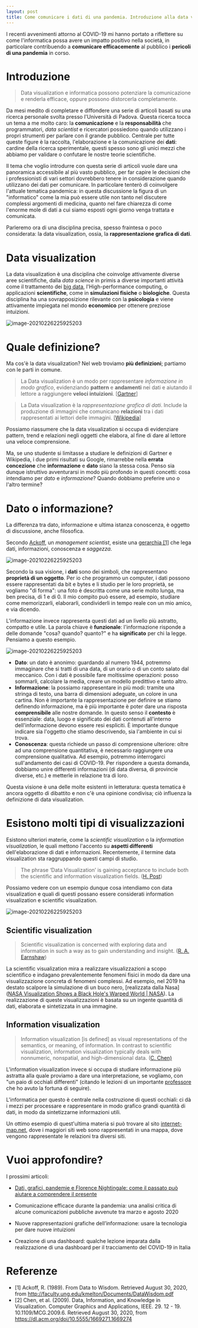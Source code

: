 ```yaml
---
layout: post
title: Come comunicare i dati di una pandemia. Introduzione alla data visualization
---
```


I recenti avvenimenti attorno al COVID-19 mi hanno portato a riflettere su come l'informatica possa avere un impatto positivo nella società, in particolare contribuendo a **comunicare efficacemente** al pubblico i **pericoli di una pandemia** in corso.

# Introduzione

> Data visualization e informatica possono potenziare la comunicazione e renderla efficace, oppure possono distorcerla completamente.

Da mesi medito di completare e diffondere una serie di articoli basati su una ricerca personale svolta presso l'Università di Padova. Questa ricerca tocca un tema a me molto caro: la **comunicazione** e la **responsabilità** che programmatori, *data scientist* e ricercatori possiedono quando utilizzano i propri strumenti per parlare con il grande pubblico. Centrale per tutte queste figure è la raccolta, l'elaborazione e la comunicazione dei **dati**: cardine della ricerca sperimentale, questi spesso sono gli unici mezzi che abbiamo per validare o confutare le nostre teorie scientifiche.

Il tema che voglio introdurre con questa serie di articoli vuole dare una panoramica accessibile al più vasto pubblico, per far capire le decisioni che i professionisti di vari settori dovrebbero tenere in considerazione quando utilizzano dei dati per comunicare. In particolare tenterò di coinvolgere l'attuale tematica pandemica: in questa discussione la figura di un "informatico" come la mia può essere utile non tanto nel discutere complessi argomenti di medicina, quanto nel fare chiarezza di come l'enorme mole di dati a cui siamo esposti ogni giorno venga trattata e comunicata.

Parleremo ora di una disciplina precisa, spesso fraintesa o poco considerata: la data visualization, ossia, la **rappresentazione grafica di dati**.

# Data visualization

La data visualization è una disciplina che coinvolge attivamente diverse aree scientifiche, dalla *data science* in primis a diverse importanti attività come il trattamento dei [big data](https://en.wikipedia.org/wiki/Big_data), l'High-performance computing, o applicazioni **scientifiche**, come in **simulazioni fisiche** o **biologiche**. Questa disciplina ha una sovrapposizione rilevante con la **psicologia** e viene attivamente impiegata nel mondo **economico** per ottenere preziose intuizioni.

![image-20210226225925203](https://bouncybutton.github.io/images/datavis/bubble-datavis.png)

# Quale definizione?

Ma cos'è la data visualization? Nel web troviamo **più definizioni**; partiamo con le parti in comune.

> La Data visualization è un modo per rappresentare *informazione in modo grafico*, evidenziando **pattern** e **andamenti** nei dati e aiutando il lettore a raggiungere **veloci intuizioni**. [[Gartner](https://www.gartner.com/en/marketing/glossary/data-visualization)]

> La Data visualization è la *rappresentazione grafica di dati*. Include la produzione di immagini che comunicano **relazioni** tra i dati rappresentati ai lettori delle immagini. [[Wikipedia](https://en.wikipedia.org/wiki/Data_visualization
> )]

Possiamo riassumere che la data visualization si occupa di evidenziare pattern, trend e relazioni negli oggetti che elabora, al fine di dare al lettore una veloce comprensione.

Ma, se uno studente si limitasse a studiare le definizioni di Gartner e Wikipedia, i due primi risultati su Google, rimarrebbe nella **errata concezione** che **informazione** e **dato** siano la stessa cosa. Penso sia dunque istruttivo avventurarsi in modo più profondo in questi concetti: cosa intendiamo per *dato* e *informazione*? Quando dobbiamo preferire uno o l'altro termine?

# Dato o informazione?

La differenza tra dato, informazione e ultima istanza conoscenza, è oggetto di discussione, anche filosofica.

Secondo [Ackoff](https://en.wikipedia.org/wiki/Russell_L._Ackoff), un *management scientist*, esiste una [gerarchia [1]](http://faculty.ung.edu/kmelton/Documents/DataWisdom.pdf ) che lega dati, informazioni, conoscenza e *saggezza*.

![image-20210226225925203](https://bouncybutton.github.io/images/datavis/piramid1.png)

Secondo la sua visione, i **dati** sono dei simboli, che rappresentano **proprietà di un oggetto**. Per io che programmo un computer, i dati possono essere rappresentati da bit e bytes e li studio per le loro proprietà, se vogliamo "di forma": una foto è descritta come una serie molto lunga, ma ben precisa, di 1 e di 0. Il mio compito può essere, ad esempio, studiare come memorizzarli, elaborarli, condividerli in tempo reale con un mio amico, e via dicendo.

L'informazione invece rappresenta questi dati ad un livello più astratto, compatto e utile. La parola chiave è **funzionale**: l'informazione risponde a delle domande "cosa? quando? quanto?" e ha **significato** per chi la legge. Pensiamo a questo esempio.

![image-20210226225925203](https://bouncybutton.github.io/images/datavis/piramid3.png)

* **Dato**: un dato è anonimo: guardando al numero 1944, potremmo immaginare che si tratti di una data, di un orario o di un conto salato dal meccanico. Con i dati è possibile fare moltissime operazioni: posso sommarli, calcolare la media, creare un modello predittivo e tanto altro.
* **Informazione**: la possiamo rappresentare in più modi: tramite una stringa di testo, una barra di dimensioni adeguate, un colore in una cartina. Non è importante la rappresentazione per definire se stiamo definendo informazione, ma è più importante è poter dare una risposta **comprensibile** alle nostre domande. In questo senso il **contesto** è essenziale: data, luogo e significato dei dati contenuti all'interno dell'informazione devono essere resi espliciti. È importante dunque indicare sia l'oggetto che stiamo descrivendo, sia l'ambiente in cui si trova.
* **Conoscenza**: questa richiede un passo di comprensione ulteriore: oltre ad una comprensione quantitativa, è necessario raggiungere una comprensione qualitativa. Ad esempio, potremmo interrogarci sull'andamento dei casi di COVID-19. Per rispondere a questa domanda, dobbiamo unire differenti informazioni (di data diversa, di provincie diverse, etc.) e metterle in relazione tra di loro.

Questa visione è una delle molte esistenti in letteratura: questa tematica è ancora oggetto di dibattito e non c'è una opinione condivisa; ciò influenza la definizione di data visualization.

# Esistono molti tipi di visualizzazioni

Esistono ulteriori materie, come la *scientific visualization* o la *information visualization*, le quali mettono l'accento su **aspetti differenti** dell'elaborazione di dati e informazioni. Recentemente, il termine data visualization sta raggruppando questi campi di studio.

> The phrase ‘Data Visualization’ is gaining acceptance to include both the scientific and information visualization fields. ([H. Post](https://web.archive.org/web/20091007134531/http://visualisation.tudelft.nl/publications/post2003b.pdf
> ))

Possiamo vedere con un esempio dunque cosa intendiamo con data visualization e quali di questi possano essere considerati information visualization e scientific visualization.

![image-20210226225925203](https://bouncybutton.github.io/images/datavis/more-datavis.png)

## Scientific visualization

> Scientific visualization is concerned with exploring data and information in such a way as to gain understanding and insight.  ([R. A. Earnshaw](https://www.springer.com/gp/book/9783642634703))

La scientific visualization mira a realizzare visualizzazioni a scopo scientifico e indagano prevalentemente fenomeni fisici in modo da dare una visualizzazione concreta di fenomeni complessi. Ad esempio, nel 2019 ha destato scalpore la simulazione di un buco nero, [realizzata dalla Nasa]([NASA Visualization Shows a Black Hole's Warped World | NASA](https://www.nasa.gov/feature/goddard/2019/nasa-visualization-shows-a-black-hole-s-warped-world/)). La realizzazione di queste visualizzazioni è basata su un ingente quantità di dati, elaborata e sintetizzata in una immagine.

## Information visualization

> Information visualization [is defined] as visual representations of the semantics, or meaning, of information. In contrast to scientific visualization, information visualization typically deals with nonnumeric, nonspatial, and high-dimensional data. ([C. Chen)](https://ieeexplore.ieee.org/document/1463074)

L'information visualization invece si occupa di studiare informazione più astratta alla quale proviamo a dare una interpretazione, se vogliamo, con "un paio di occhiali differenti" (citando le lezioni di un importante [professore](https://en.wikipedia.org/wiki/Massimo_Marchiori) che ho avuto la fortuna di seguire).

L'informatica per questo è centrale nella costruzione di questi occhiali: ci dà i mezzi per processare e rappresentare in modo grafico grandi quantità di dati, in modo da sintetizzarne informazioni utili.

Un ottimo esempio di quest'ultima materia si può trovare al sito [internet-map.net](https://internet-map.net/), dove i maggiori siti web sono rappresentati in una mappa, dove vengono rappresentate le relazioni tra diversi siti.

# Vuoi approfondire?

I prossimi articoli:

* [Dati, grafici, pandemie e Florence Nightingale: come il passato può aiutare a comprendere il presente](https://bouncybutton.github.io/storia-datavis/)

* Comunicazione efficace durante la pandemia: una analisi critica di alcune comunicazioni pubbliche avvenute tra marzo e agosto 2020
* Nuove rappresentazioni grafiche dell’informazione: usare la tecnologia per dare nuove intuizioni
* Creazione di una dashboard: qualche lezione imparata dalla realizzazione di una dashboard per il tracciamento del COVID-19 in Italia

# Referenze

* [1] Ackoff, R. (1989). From Data to Wisdom. Retrieved August 30, 2020, from http://faculty.ung.edu/kmelton/Documents/DataWisdom.pdf 
* [2] Chen, et al. (2009). Data, Information, and Knowledge in Visualization. Computer Graphics and Applications, IEEE. 29. 12 - 19. 10.1109/MCG.2009.6. Retrieved August 30, 2020, from https://dl.acm.org/doi/10.5555/1669271.1669274




